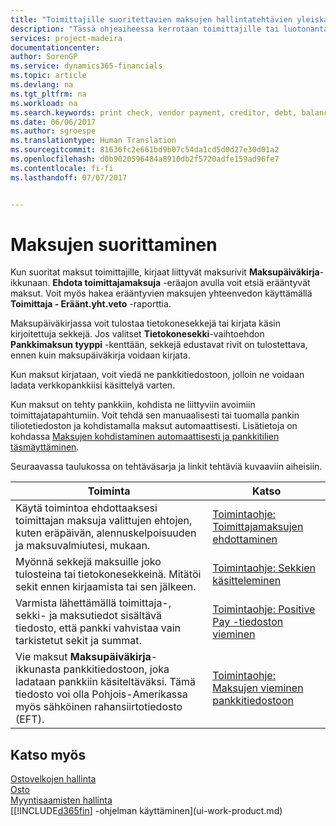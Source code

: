 ```yaml
---
title: "Toimittajille suoritettavien maksujen hallintatehtävien yleiskatsaus| Microsoft Docs"
description: "Tässä ohjeaiheessa kerrotaan toimittajille tai luotonantajille suoritettavien maksujen hallintatehtävistä, kuten maksurivien kirjaamisesta ja erääntyvän saldon yleiskatsauksen hakemisesta."
services: project-madeira
documentationcenter: 
author: SorenGP
ms.service: dynamics365-financials
ms.topic: article
ms.devlang: na
ms.tgt_pltfrm: na
ms.workload: na
ms.search.keywords: print check, vendor payment, creditor, debt, balance due, AP
ms.date: 06/06/2017
ms.author: sgroespe
ms.translationtype: Human Translation
ms.sourcegitcommit: 81636fc2e661bd9b07c54da1cd5d0d27e30d01a2
ms.openlocfilehash: d0b9020596484a8910db2f5720adfe159ad96fe7
ms.contentlocale: fi-fi
ms.lasthandoff: 07/07/2017


---
```

# <a name="make-payments"></a>Maksujen suorittaminen
Kun suoritat maksut toimittajille, kirjaat liittyvät maksurivit **Maksupäiväkirja**-ikkunaan. **Ehdota toimittajamaksuja** -eräajon avulla voit etsiä erääntyvät maksut. Voit myös hakea erääntyvien maksujen yhteenvedon käyttämällä **Toimittaja - Eräänt.yht.veto** -raporttia.

Maksupäiväkirjassa voit tulostaa tietokonesekkejä tai kirjata käsin kirjoitettuja sekkejä. Jos valitset **Tietokonesekki**-vaihtoehdon **Pankkimaksun tyyppi** -kenttään, sekkejä edustavat rivit on tulostettava, ennen kuin maksupäiväkirja voidaan kirjata.

Kun maksut kirjataan, voit viedä ne pankkitiedostoon, jolloin ne voidaan ladata verkkopankkiisi käsittelyä varten.

Kun maksut on tehty pankkiin, kohdista ne liittyviin avoimiin toimittajatapahtumiin. Voit tehdä sen manuaalisesti tai tuomalla pankin tiliotetiedoston ja kohdistamalla maksut automaattisesti. Lisätietoja on kohdassa [Maksujen kohdistaminen automaattisesti ja pankkitilien täsmäyttäminen](receivables-apply-payments-auto-reconcile-bank-accounts.md).

Seuraavassa taulukossa on tehtäväsarja ja linkit tehtäviä kuvaaviin aiheisiin.

| Toiminta | Katso |
| --- | --- |
| Käytä toimintoa ehdottaaksesi toimittajan maksuja valittujen ehtojen, kuten eräpäivän, alennuskelpoisuuden ja maksuvalmiutesi, mukaan. |[Toimintaohje: Toimittajamaksujen ehdottaminen](payables-how-suggest-vendor-payments.md) |
| Myönnä sekkejä maksuille joko tulosteina tai tietokonesekkeinä. Mitätöi sekit ennen kirjaamista tai sen jälkeen. |[Toimintaohje: Sekkien käsitteleminen](payables-how-work-checks.md) |
| Varmista lähettämällä toimittaja-, sekki- ja maksutiedot sisältävä tiedosto, että pankki vahvistaa vain tarkistetut sekit ja summat. |[Toimintaohje: Positive Pay -tiedoston vieminen](finance-how-positive-pay.md) |
|Vie maksut **Maksupäiväkirja**-ikkunasta pankkitiedostoon, joka ladataan pankkiin käsiteltäväksi. Tämä tiedosto voi olla Pohjois-Amerikassa myös sähköinen rahansiirtotiedosto (EFT). |[Toimintaohje: Maksujen vieminen pankkitiedostoon](payables-how-export-payments-bank-file.md)|  

## <a name="see-also"></a>Katso myös
[Ostovelkojen hallinta](payables-manage-payables.md)  
[Osto](purchasing-manage-purchasing.md)  
[Myyntisaamisten hallinta](receivables-manage-receivables.md)  
[[!INCLUDE[d365fin](includes/d365fin_md.md)] -ohjelman käyttäminen](ui-work-product.md)  


